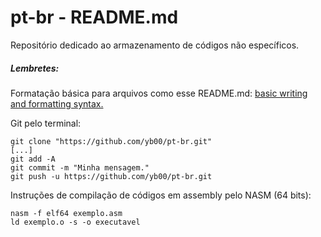# pt-br - README.md
Repositório dedicado ao armazenamento de códigos não específicos.

##### Lembretes:
Formatação básica para arquivos como esse README.md: [basic writing and formatting syntax.](https://help.github.com/articles/basic-writing-and-formatting-syntax/)

Git pelo terminal:
```
git clone "https://github.com/yb00/pt-br.git"
[...]
git add -A
git commit -m "Minha mensagem."
git push -u https://github.com/yb00/pt-br.git
```

Instruções de compilação de códigos em assembly pelo NASM (64 bits):
```
nasm -f elf64 exemplo.asm
ld exemplo.o -s -o executavel
```